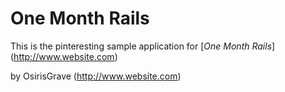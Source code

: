 # One Month Rails

This is the pinteresting sample application for
[*One Month Rails*] (http://www.website.com)

by OsirisGrave (http://www.website.com)